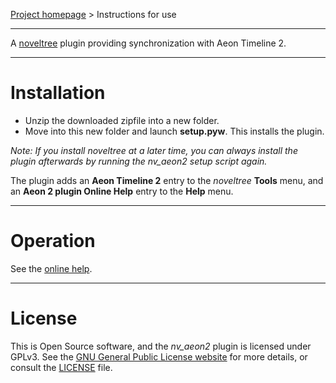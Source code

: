[Project homepage](https://github.com/peter88213/nv_aeon2) > Instructions for use

--- 

A [noveltree](https://github.com/peter88213/noveltree/) plugin providing synchronization with Aeon Timeline 2. 

---

# Installation

- Unzip the downloaded zipfile into a new folder.
- Move into this new folder and launch **setup.pyw**. This installs the plugin.

*Note: If you install noveltree at a later time, you can always install the plugin afterwards by running the nv_aeon2 setup script again.*

The plugin adds an **Aeon Timeline 2** entry to the *noveltree* **Tools** menu, and an **Aeon 2 plugin Online Help** entry to the **Help** menu. 

---

# Operation

See the [online help](https://peter88213.github.io/nvhelp-en/nv_aeon2/).

---

# License

This is Open Source software, and the *nv_aeon2* plugin is licensed under GPLv3. See the
[GNU General Public License website](https://www.gnu.org/licenses/gpl-3.0.en.html) for more
details, or consult the [LICENSE](https://github.com/peter88213/nv_aeon2/blob/main/LICENSE) file.

